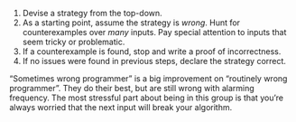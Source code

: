1. Devise a strategy from the top-down.
2. As a starting point, assume the strategy is _wrong_. Hunt for counterexamples over _many_ inputs. Pay special attention to inputs that seem tricky or problematic.
3. If a counterexample is found, stop and write a proof of incorrectness.
4. If no issues were found in previous steps, declare the strategy correct.

“Sometimes wrong programmer” is a big improvement on “routinely wrong programmer”. They do their best, but are still wrong with alarming frequency. The most stressful part about being in this group is that you’re always worried that the next input will break your algorithm.
